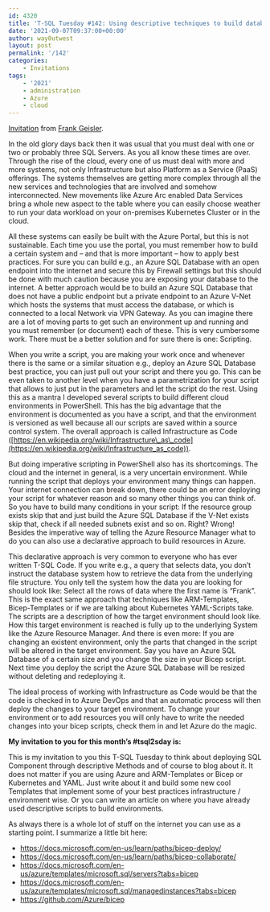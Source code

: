 ```yaml
---
id: 4320
title: 'T-SQL Tuesday #142: Using descriptive techniques to build database environments'
date: '2021-09-07T09:37:00+00:00'
author: way0utwest
layout: post
permalink: '/142'
categories:
    - Invitations
tags:
    - '2021'
    - administration
    - Azure
    - cloud
---
```


[Invitation](https://gds-business-intelligence.de/2021/09/06/invitation-for-t-sql-tuesday-142-using-descriptive-techniques-to-build-database-environments/) from [Frank Geisler](https://gds-business-intelligence.de/category/sql-server/).

In the old glory days back then it was usual that you must deal with one or two or probably three SQL Servers. As you all know these times are over. Through the rise of the cloud, every one of us must deal with more and more systems, not only Infrastructure but also Platform as a Service (PaaS) offerings. The systems themselves are getting more complex through all the new services and technologies that are involved and somehow interconnected. New movements like Azure Arc enabled Data Services bring a whole new aspect to the table where you can easily choose weather to run your data workload on your on-premises Kubernetes Cluster or in the cloud.

All these systems can easily be built with the Azure Portal, but this is not sustainable. Each time you use the portal, you must remember how to build a certain system and – and that is more important – how to apply best practices. For sure you can build e.g., an Azure SQL Database with an open endpoint into the internet and secure this by Firewall settings but this should be done with much caution because you are exposing your database to the internet. A better approach would be to build an Azure SQL Database that does not have a public endpoint but a private endpoint to an Azure V-Net which hosts the systems that must access the database, or which is connected to a local Network via VPN Gateway. As you can imagine there are a lot of moving parts to get such an environment up and running and you must remember (or document) each of these. This is very cumbersome work. There must be a better solution and for sure there is one: Scripting.

When you write a script, you are making your work once and whenever there is the same or a similar situation e.g., deploy an Azure SQL Database best practice, you can just pull out your script and there you go. This can be even taken to another level when you have a parametrization for your script that allows to just put in the parameters and let the script do the rest. Using this as a mantra I developed several scripts to build different cloud environments in PowerShell. This has the big advantage that the environment is documented as you have a script, and that the environment is versioned as well because all our scripts are saved within a source control system. The overall approach is called Infrastructure as Code ([https://en.wikipedia.org/wiki/Infrastructure\_as\_code](https://en.wikipedia.org/wiki/Infrastructure_as_code)).

But doing imperative scripting in PowerShell also has its shortcomings. The cloud and the internet in general, is a very uncertain environment. While running the script that deploys your environment many things can happen. Your internet connection can break down, there could be an error deploying your script for whatever reason and so many other things you can think of. So you have to build many conditions in your script: If the resource group exists skip that and just build the Azure SQL Database if the V-Net exists skip that, check if all needed subnets exist and so on. Right? Wrong! Besides the imperative way of telling the Azure Resource Manager what to do you can also use a declarative approach to build resources in Azure.

This declarative approach is very common to everyone who has ever written T-SQL Code. If you write e.g., a query that selects data, you don’t instruct the database system how to retrieve the data from the underlying file structure. You only tell the system how the data you are looking for should look like: Select all the rows of data where the first name is “Frank”. This is the exact same approach that techniques like ARM-Templates, Bicep-Templates or if we are talking about Kubernetes YAML-Scripts take. The scripts are a description of how the target environment should look like. How this target environment is reached is fully up to the underlying System like the Azure Resource Manager. And there is even more: If you are changing an existent environment, only the parts that changed in the script will be altered in the target environment. Say you have an Azure SQL Database of a certain size and you change the size in your Bicep script. Next time you deploy the script the Azure SQL Database will be resized without deleting and redeploying it.

The ideal process of working with Infrastructure as Code would be that the code is checked in to Azure DevOps and that an automatic process will then deploy the changes to your target environment. To change your environment or to add resources you will only have to write the needed changes into your bicep scripts, check them in and let Azure do the magic.

**My invitation to you for this month’s #tsql2sday is:**

This is my invitation to you this T-SQL Tuesday to think about deploying SQL Component through descriptive Methods and of course to blog about it. It does not matter if you are using Azure and ARM-Templates or Bicep or Kubernetes and YAML. Just write about it and build some new cool Templates that implement some of your best practices infrastructure / environment wise. Or you can write an article on where you have already used descriptive scripts to build environments.

As always there is a whole lot of stuff on the internet you can use as a starting point. I summarize a little bit here:

- <https://docs.microsoft.com/en-us/learn/paths/bicep-deploy/>
- <https://docs.microsoft.com/en-us/learn/paths/bicep-collaborate/>
- <https://docs.microsoft.com/en-us/azure/templates/microsoft.sql/servers?tabs=bicep>
- <https://docs.microsoft.com/en-us/azure/templates/microsoft.sql/managedinstances?tabs=bicep>
- <https://github.com/Azure/bicep>
